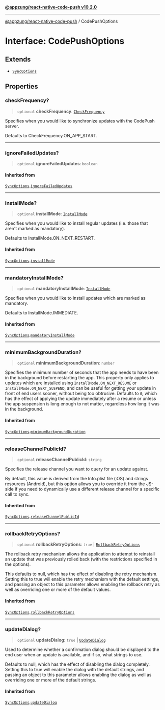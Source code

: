 [**@appzung/react-native-code-push v10.2.0**](../README.md)

---

[@appzung/react-native-code-push](../README.md) / CodePushOptions

# Interface: CodePushOptions

## Extends

- [`SyncOptions`](SyncOptions.md)

## Properties

### checkFrequency?

> `optional` **checkFrequency**: [`CheckFrequency`](../enumerations/CheckFrequency.md)

Specifies when you would like to synchronize updates with the CodePush server.

Defaults to CheckFrequency.ON_APP_START.

---

### ignoreFailedUpdates?

> `optional` **ignoreFailedUpdates**: `boolean`

#### Inherited from

[`SyncOptions`](SyncOptions.md).[`ignoreFailedUpdates`](SyncOptions.md#ignorefailedupdates)

---

### installMode?

> `optional` **installMode**: [`InstallMode`](../enumerations/InstallMode.md)

Specifies when you would like to install regular updates (i.e. those that aren't marked as mandatory).

Defaults to InstallMode.ON_NEXT_RESTART.

#### Inherited from

[`SyncOptions`](SyncOptions.md).[`installMode`](SyncOptions.md#installmode)

---

### mandatoryInstallMode?

> `optional` **mandatoryInstallMode**: [`InstallMode`](../enumerations/InstallMode.md)

Specifies when you would like to install updates which are marked as mandatory.

Defaults to InstallMode.IMMEDIATE.

#### Inherited from

[`SyncOptions`](SyncOptions.md).[`mandatoryInstallMode`](SyncOptions.md#mandatoryinstallmode)

---

### minimumBackgroundDuration?

> `optional` **minimumBackgroundDuration**: `number`

Specifies the minimum number of seconds that the app needs to have been in the background before restarting the app. This property
only applies to updates which are installed using `InstallMode.ON_NEXT_RESUME` or `InstallMode.ON_NEXT_SUSPEND`, and can be useful
for getting your update in front of end users sooner, without being too obtrusive. Defaults to `0`, which has the effect of applying
the update immediately after a resume or unless the app suspension is long enough to not matter, regardless how long it was in the background.

#### Inherited from

[`SyncOptions`](SyncOptions.md).[`minimumBackgroundDuration`](SyncOptions.md#minimumbackgroundduration)

---

### releaseChannelPublicId?

> `optional` **releaseChannelPublicId**: `string`

Specifies the release channel you want to query for an update against.

By default, this value is derived from the Info.plist file (iOS) and strings resources (Android), but this option allows you to override it from the JS-side if you need to dynamically use a different release channel for a specific call to sync.

#### Inherited from

[`SyncOptions`](SyncOptions.md).[`releaseChannelPublicId`](SyncOptions.md#releasechannelpublicid)

---

### rollbackRetryOptions?

> `optional` **rollbackRetryOptions**: `true` \| [`RollbackRetryOptions`](RollbackRetryOptions.md)

The rollback retry mechanism allows the application to attempt to reinstall an update that was previously rolled back (with the restrictions specified in the options).

This defaults to null, which has the effect of disabling the retry mechanism.
Setting this to true will enable the retry mechanism with the default settings, and passing an object to this parameter allows enabling the rollback retry as well as overriding one or more of the default values.

#### Inherited from

[`SyncOptions`](SyncOptions.md).[`rollbackRetryOptions`](SyncOptions.md#rollbackretryoptions)

---

### updateDialog?

> `optional` **updateDialog**: `true` \| [`UpdateDialog`](UpdateDialog.md)

Used to determine whether a confirmation dialog should be displayed to the end user when an update is available, and if so, what strings to use.

Defaults to null, which has the effect of disabling the dialog completely.
Setting this to true will enable the dialog with the default strings, and passing an object to this parameter allows enabling the dialog as well as overriding one or more of the default strings.

#### Inherited from

[`SyncOptions`](SyncOptions.md).[`updateDialog`](SyncOptions.md#updatedialog)
